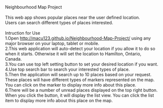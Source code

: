 Neighbourhood Map Project<br>
<br>
This web app shows popular places near the user defined location.<br>
Users can search different types of places interested.<br>
<br>
Intruction for Use<br>
1.Open http://macu123.github.io/Neighbourhood-Map-Project/ using any major browser on your laptop, tablet or mobile.<br>
2.This web application will auto-detect your location if you allow it to do so when it starts. Otherwise it will set the location to Hamilton, Ontario, Canada.<br>
3.You can use top left setting button to set your desired location if you want.<br>
4.Use top search bar to search your interested types of place.<br>
5.Then the application will search up to 10 places based on your request. These places will have different types of markers represented on the map. You can click on the marker to display more info about this place.<br>
6.There will be a number of unread places displayed on the top right button. When you click the button, it will display the list view. You can click the list item to display more info about this place on the map.